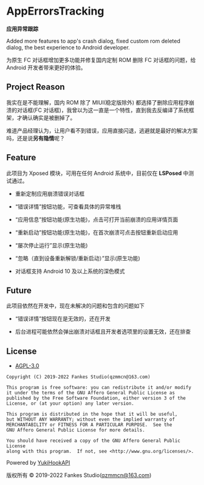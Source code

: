 # AppErrorsTracking

**应用异常跟踪**

Added more features to app's crash dialog, fixed custom rom deleted dialog, the best experience to Android developer.

为原生 FC 对话框增加更多功能并修复国内定制 ROM 删除 FC 对话框的问题，给 Android 开发者带来更好的体验。

## Project Reason

我实在是不能理解，国内 ROM 除了 MIUI(稳定版除外) 都选择了删除应用程序崩溃的对话框(FC 对话框)，我曾以为这一直是一个特性，直到我去反编译了系统框架，才确认确实是被删掉了。

难道产品经理认为，让用户看不到错误，应用直接闪退，逃避就是最好的解决方案吗，还是说**另有隐情**呢？

## Feature

此项目为 Xposed 模块，可用在任何 Android 系统中，目前仅在 **LSPosed** 中测试通过。

- 重新定制应用崩溃错误对话框

- “错误详情”按钮功能，可查看具体的异常堆栈

- “应用信息”按钮功能(原生功能)，点击可打开当前崩溃的应用详情页面

- “重新启动”按钮功能(原生功能)，在首次崩溃可点击按钮重新启动应用

- “屡次停止运行”显示(原生功能)

- “忽略（直到设备重新解锁/重新启动）”显示(原生功能)

- 对话框支持 Android 10 及以上系统的深色模式

## Future

此项目依然在开发中，现在未解决的问题和包含的问题如下

- “错误详情”按钮现在是无效的，还在开发

- 后台进程可能依然会弹出崩溃对话框且开发者选项里的设置无效，还在排查

## License

- [AGPL-3.0](https://www.gnu.org/licenses/agpl-3.0.html)

```
Copyright (C) 2019-2022 Fankes Studio(qzmmcn@163.com)

This program is free software: you can redistribute it and/or modify
it under the terms of the GNU Affero General Public License as
published by the Free Software Foundation, either version 3 of the
License, or (at your option) any later version.

This program is distributed in the hope that it will be useful,
but WITHOUT ANY WARRANTY; without even the implied warranty of
MERCHANTABILITY or FITNESS FOR A PARTICULAR PURPOSE.  See the
GNU Affero General Public License for more details.

You should have received a copy of the GNU Affero General Public License
along with this program.  If not, see <http://www.gnu.org/licenses/>.
```

Powered by [YukiHookAPI](https://github.com/fankes/YukiHookAPI)

版权所有 © 2019-2022 Fankes Studio(qzmmcn@163.com)
